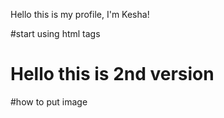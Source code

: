 

Hello this is my profile, I'm Kesha!

#start using html tags
<h1>Hello this is 2nd version</h1>

#how to put image
